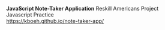 **JavaScript Note-Taker Application**
Reskill Americans Project <br>
Javascript Practice <br>
https://kboeh.github.io/note-taker-app/
